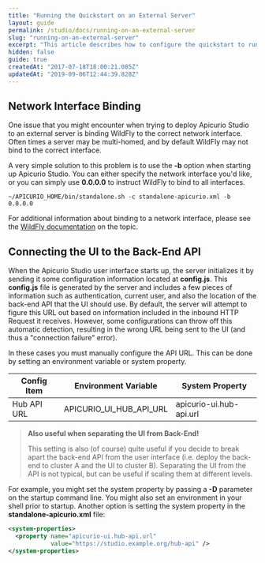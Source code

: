 ```yaml
---
title: "Running the Quickstart on an External Server"
layout: guide
permalink: /studio/docs/running-on-an-external-server
slug: "running-on-an-external-server"
excerpt: "This article describes how to configure the quickstart to run properly on an external (non localhost) server."
hidden: false
guide: true
createdAt: "2017-07-18T18:00:21.085Z"
updatedAt: "2019-09-06T12:44:39.828Z"
---
```

## Network Interface Binding
One issue that you might encounter when trying to deploy Apicurio Studio to an external server is binding WildFly to the correct network interface.  Often times a server may be multi-homed, and by default WildFly may not bind to the correct interface.

A very simple solution to this problem is to use the **-b** option when starting up Apicurio Studio.  You can either specify the network interface you'd like, or you can simply use **0.0.0.0** to instruct WildFly to bind to all interfaces.

```shell
~/APICURIO_HOME/bin/standalone.sh -c standalone-apicurio.xml -b 0.0.0.0
```

For additional information about binding to a network interface, please see the [WildFly documentation](https://docs.jboss.org/author/display/WFLY10/Command+line+parameters#Commandlineparameters-bindaddress) on the topic.

## Connecting the UI to the Back-End API
When the Apicurio Studio user interface starts up, the server initializes it by sending it some configuration information located at **config.js**.  This **config.js** file is generated by the server and includes a few pieces of information such as authentication, current user, and also the location of the back-end API that the UI should use.  By default, the server will attempt to figure this URL out based on information included in the inbound HTTP Request it receives.  However, some configurations can throw off this automatic detection, resulting in the wrong URL being sent to the UI (and thus a "connection failure" error).

In these cases you must manually configure the API URL.  This can be done by setting an environment variable or system property.

| Config Item | Environment Variable | System Property |
|-------------|----------------------|-----------------|
| Hub API URL | APICURIO_UI_HUB_API_URL | apicurio-ui.hub-api.url |

> **Also useful when separating the UI from Back-End!**
>
> This setting is also (of course) quite useful if you decide to break apart the back-end API from the user interface (i.e. deploy the back-end to cluster A and the UI to cluster B).  Separating the UI from the API is not typical, but can be useful if scaling them at different levels.

For example, you might set the system property by passing a **-D** parameter on the startup command line.  You might also set an environment in your shell prior to startup.  Another option is setting the system property in the **standalone-apicurio.xml** file:

```xml
<system-properties>
  <property name="apicurio-ui.hub-api.url"
            value="https://studio.example.org/hub-api" />
</system-properties>
```
